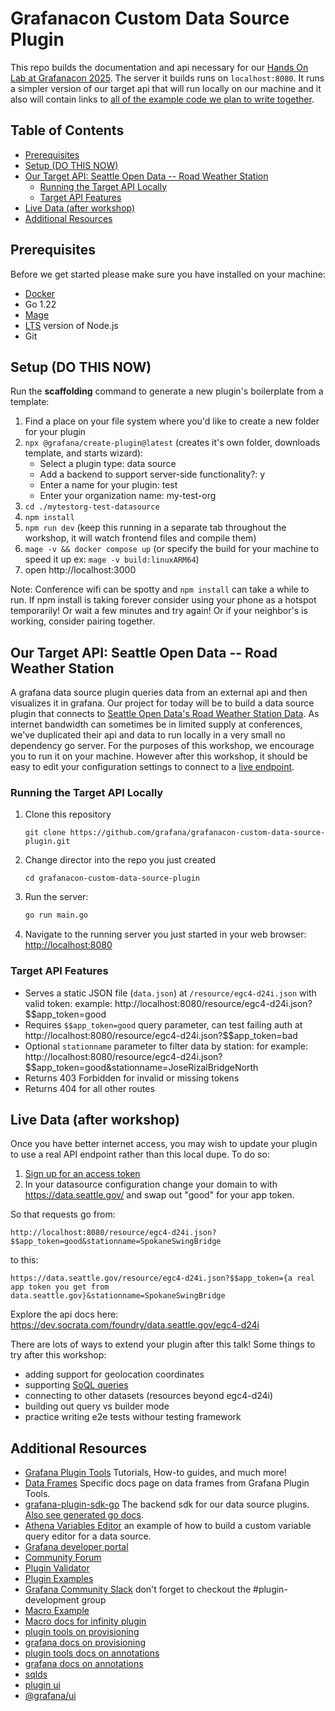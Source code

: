 # Grafanacon Custom Data Source Plugin 

This repo builds the documentation and api necessary for our [Hands On Lab at Grafanacon 2025](https://grafana.com/events/grafanacon/2025/hands-on-labs/). The server it builds runs on `localhost:8080`. It runs a simpler version of our target api that will run locally on our machine and it also will contain links to [all of the example code we plan to write together](https://github.com/grafana/grafanacon-custom-data-source-plugin-example).  

## Table of Contents
- [Prerequisites](#prerequisites)
- [Setup (DO THIS NOW)](#setup-do-this-now)
- [Our Target API: Seattle Open Data -- Road Weather Station](#our-target-api-seattle-open-data----road-weather-station)
  - [Running the Target API Locally](#running-the-target-api-locally)
  - [Target API Features](#target-api-features)
- [Live Data (after workshop)](#live-data-after-workshop)
- [Additional Resources](#additional-resources)


## Prerequisites
Before we get started please make sure you have installed on your machine:
- [Docker](https://docs.docker.com/get-started/get-docker/)
- Go 1.22
- [Mage](https://magefile.org/)
- [LTS](https://nodejs.org/en/about/previous-releases) version of Node.js
- Git 

## Setup (DO THIS NOW)

Run the **scaffolding** command to generate a new plugin's boilerplate from a template:
1. Find a place on your file system where you'd like to create a new folder for your plugin
2. `npx @grafana/create-plugin@latest` (creates it's own folder, downloads template, and starts wizard):
   - Select a plugin type: data source
   - Add a backend to support server-side functionality?: y
   - Enter a name for your plugin: test
   - Enter your organization name: my-test-org
3. `cd ./mytestorg-test-datasource`
4. `npm install`
5. `npm run dev` (keep this running in a separate tab throughout the workshop, it will watch frontend files and compile them)
7. `mage -v && docker compose up` (or specify the build for your machine to speed it up ex: `mage -v build:linuxARM64`)
9. open http://localhost:3000

Note: Conference wifi can be spotty and `npm install` can take a while to run. If npm install is taking forever consider using your phone as a hotspot temporarily! Or wait a few minutes and try again! Or if your neighbor's is working, consider pairing together. 

## Our Target API: Seattle Open Data -- Road Weather Station

A grafana data source plugin queries data from an external api and then visualizes it in grafana. Our project for today will be to build a data source plugin that connects to [Seattle Open Data's Road Weather Station Data](https://data.seattle.gov/Transportation/Road-Weather-Information-Stations/egc4-d24i/about_data). As internet bandwidth can sometimes be in limited supply at conferences, we've duplicated their api and data to run locally in a very small no dependency go server. For the purposes of this workshop, we encourage you to run it on your machine. However after this workshop, it should be easy to edit your configuration settings to connect to a [live endpoint](#live-data-after-workshop).

### Running the Target API Locally 

1. Clone this repository
   ```
   git clone https://github.com/grafana/grafanacon-custom-data-source-plugin.git
   ```
2. Change director into the repo you just created
   ```
   cd grafanacon-custom-data-source-plugin
   ```
4. Run the server:
   ```bash
   go run main.go
   ```
5. Navigate to the running server you just started in your web browser: [http://localhost:8080](http://localhost:8080)

### Target API Features

- Serves a static JSON file (`data.json`) at `/resource/egc4-d24i.json` with valid token: example: http://localhost:8080/resource/egc4-d24i.json?$$app_token=good
- Requires `$$app_token=good` query parameter, can test failing auth at http://localhost:8080/resource/egc4-d24i.json?$$app_token=bad
- Optional `stationname` parameter to filter data by station: for example:  http://localhost:8080/resource/egc4-d24i.json?$$app_token=good&stationname=JoseRizalBridgeNorth
- Returns 403 Forbidden for invalid or missing tokens
- Returns 404 for all other routes

## Live Data (after workshop)
Once you have better internet access, you may wish to update your plugin to use a real API endpoint rather than this local dupe. To do so: 

1. [Sign up for an access token](https://data.seattle.gov/signup)
2. In your datasource configuration change your domain to with https://data.seattle.gov/ and swap out "good" for your app token.

So that requests go from:

`http://localhost:8080/resource/egc4-d24i.json?$$app_token=good&stationname=SpokaneSwingBridge`

to this:

`https://data.seattle.gov/resource/egc4-d24i.json?$$app_token={a real app token you get from data.seattle.gov}&stationname=SpokaneSwingBridge`

Explore the api docs here: https://dev.socrata.com/foundry/data.seattle.gov/egc4-d24i

There are lots of ways to extend your plugin after this talk! Some things to try after this workshop:
- adding support for geolocation coordinates
- supporting [SoQL queries](https://dev.socrata.com/docs/queries/)
- connecting to other datasets (resources beyond egc4-d24i)
- building out query vs builder mode
- practice writing e2e tests withour testing framework

## Additional Resources
- [Grafana Plugin Tools](https://grafana.com/developers/plugin-tools/) Tutorials, How-to guides, and much more!
- [Data Frames](https://grafana.com/developers/plugin-tools/key-concepts/data-frames) Specific docs page on data frames from Grafana Plugin Tools.
- [grafana-plugin-sdk-go](https://github.com/grafana/grafana-plugin-sdk-go) The backend sdk for our data source plugins. [Also see generated go docs](https://pkg.go.dev/github.com/grafana/grafana-plugin-sdk-go).  
- [Athena Variables Editor](https://github.com/grafana/athena-datasource/blob/7c8417bdbf31f91afb99d249047b0158b20b99a3/src/datasource.ts#L27) an example of how to build a custom variable query editor for a data source.
- [Grafana developer portal](https://grafana.com/developers)
- [Community Forum](https://community.grafana.com/c/plugin-development/30)
- [Plugin Validator](https://github.com/grafana/plugin-validator/)
- [Plugin Examples](https://github.com/grafana/grafana-plugin-examples/)
- [Grafana Community Slack](https://slack.grafana.com/) don't forget to checkout the #plugin-development group
- [Macro Example](https://github.com/grafana/grafana-plugin-examples/blob/main/examples/datasource-basic/pkg/query/macro.go)
- [Macro docs for infinity plugin](https://grafana.com/docs/plugins/yesoreyeram-infinity-datasource/latest/query/macros/)
- [plugin tools on provisioning](https://grafana.com/developers/plugin-tools/publish-a-plugin/provide-test-environment)
- [grafana docs on provisioning](https://grafana.com/docs/grafana/latest/administration/provisioning/)
- [plugin tools docs on annotations](https://grafana.com/developers/plugin-tools/how-to-guides/data-source-plugins/add-support-for-annotation-queries)
- [grafana docs on annotations](https://grafana.com/docs/grafana/latest/dashboards/build-dashboards/annotate-visualizations/)
- [sqlds](https://github.com/grafana/sqlds)
- [plugin ui](https://github.com/grafana/plugin-ui)
- [@grafana/ui](https://developers.grafana.com/ui)

